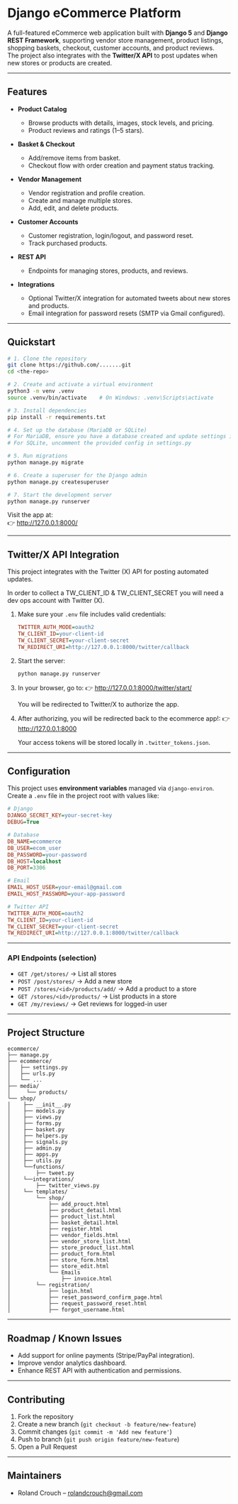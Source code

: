 # Django eCommerce Platform

A full-featured eCommerce web application built with **Django 5** and **Django REST Framework**, supporting vendor store management, product listings, shopping baskets, checkout, customer accounts, and product reviews.  
The project also integrates with the **Twitter/X API** to post updates when new stores or products are created.

---

## Features

- **Product Catalog**
  - Browse products with details, images, stock levels, and pricing.
  - Product reviews and ratings (1–5 stars).

- **Basket & Checkout**
  - Add/remove items from basket.
  - Checkout flow with order creation and payment status tracking.

- **Vendor Management**
  - Vendor registration and profile creation.
  - Create and manage multiple stores.
  - Add, edit, and delete products.

- **Customer Accounts**
  - Customer registration, login/logout, and password reset.
  - Track purchased products.

- **REST API**
  - Endpoints for managing stores, products, and reviews.

- **Integrations**
  - Optional Twitter/X integration for automated tweets about new stores and products.
  - Email integration for password resets (SMTP via Gmail configured).

---

## Quickstart

```bash
# 1. Clone the repository
git clone https://github.com/.......git
cd <the-repo>

# 2. Create and activate a virtual environment
python3 -m venv .venv
source .venv/bin/activate    # On Windows: .venv\Scripts\activate

# 3. Install dependencies
pip install -r requirements.txt

# 4. Set up the database (MariaDB or SQLite)
# For MariaDB, ensure you have a database created and update settings in ecommerce/settings.py
# For SQLite, uncomment the provided config in settings.py

# 5. Run migrations
python manage.py migrate

# 6. Create a superuser for the Django admin
python manage.py createsuperuser

# 7. Start the development server
python manage.py runserver
```

Visit the app at:  
👉 http://127.0.0.1:8000/

---

## Twitter/X API Integration

This project integrates with the Twitter (X) API for posting automated updates.  

In order to collect a TW_CLIENT_ID & TW_CLIENT_SECRET you will need a dev ops account with 
Twitter (X).

1. Make sure your `.env` file includes valid credentials:
   ```ini
   TWITTER_AUTH_MODE=oauth2
   TW_CLIENT_ID=your-client-id
   TW_CLIENT_SECRET=your-client-secret
   TW_REDIRECT_URI=http://127.0.0.1:8000/twitter/callback
   ```

2. Start the server:
   ```bash
   python manage.py runserver
   ```

3. In your browser, go to:
   👉 http://127.0.0.1:8000/twitter/start/

   You will be redirected to Twitter/X to authorize the app.

4. After authorizing, you will be redirected back to the ecommerce app!:
   👉 http://127.0.0.1:8000 

   Your access tokens will be stored locally in `.twitter_tokens.json`.

---

## Configuration

This project uses **environment variables** managed via `django-environ`.  
Create a `.env` file in the project root with values like:

```ini
# Django
DJANGO_SECRET_KEY=your-secret-key
DEBUG=True

# Database
DB_NAME=ecommerce
DB_USER=ecom_user
DB_PASSWORD=your-password
DB_HOST=localhost
DB_PORT=3306

# Email
EMAIL_HOST_USER=your-email@gmail.com
EMAIL_HOST_PASSWORD=your-app-password

# Twitter API
TWITTER_AUTH_MODE=oauth2
TW_CLIENT_ID=your-client-id
TW_CLIENT_SECRET=your-client-secret
TW_REDIRECT_URI=http://127.0.0.1:8000/twitter/callback
```

---

### API Endpoints (selection)

- `GET /get/stores/` → List all stores  
- `POST /post/stores/` → Add a new store  
- `POST /stores/<id>/products/add/` → Add a product to a store  
- `GET /stores/<id>/products/` → List products in a store  
- `GET /my/reviews/` → Get reviews for logged-in user  

---

## Project Structure

```
ecommerce/
├── manage.py
├── ecommerce/
│   ├── settings.py
│   ├── urls.py
│   └── ...
├── media/
│     └── products/
└── shop/
│    ├── __init__.py
│    ├── models.py
│    ├── views.py
│    ├── forms.py
│    ├── basket.py
│    ├── helpers.py
│    ├── signals.py
│    ├── admin.py
│    ├── apps.py
│    ├── utils.py
│    └──functions/
│        ├── tweet.py
│    └──integrations/
│        ├── twitter_views.py
│    └── templates/
│        └── shop/
│            ├── add_prouct.html
│            ├── product_detail.html
│            ├── product_list.html
│            ├── basket_detail.html
│            ├── register.html
│            ├── vendor_fields.html
│            ├── vendor_store_list.html
│            ├── store_product_list.html
│            ├── product_form.html
│            ├── store_form.html
│            ├── store_edit.html
│            └── Emails
│                ├── invoice.html
│        └── registration/
│            ├── login.html
│            ├── reset_password_confirm_page.html
│            ├── request_password_reset.html
│            ├── forgot_username.html
```

---

## Roadmap / Known Issues

- Add support for online payments (Stripe/PayPal integration).
- Improve vendor analytics dashboard.
- Enhance REST API with authentication and permissions.

---

## Contributing

1. Fork the repository  
2. Create a new branch (`git checkout -b feature/new-feature`)  
3. Commit changes (`git commit -m 'Add new feature'`)  
4. Push to branch (`git push origin feature/new-feature`)  
5. Open a Pull Request  

---

## Maintainers

- Roland Crouch – rolandcrouch@gmail.com
